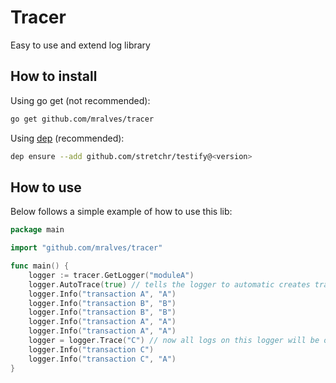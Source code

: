# Tracer
Easy to use and extend log library

## How to install
Using go get (not recommended):
```bash
go get github.com/mralves/tracer
```

Using [dep](github.com/golang/dep) (recommended):
```bash
dep ensure --add github.com/stretchr/testify@<version>
```

## How to use

Below follows a simple example of how to use this lib:

```go
package main

import "github.com/mralves/tracer"

func main() {
    logger := tracer.GetLogger("moduleA")
    logger.AutoTrace(true) // tells the logger to automatic creates transactions using the first optional argument on a log
    logger.Info("transaction A", "A")
    logger.Info("transaction B", "B")
    logger.Info("transaction B", "B")
    logger.Info("transaction A", "A")
    logger.Info("transaction A", "A")
    logger = logger.Trace("C") // now all logs on this logger will be on the transaction C
    logger.Info("transaction C")
    logger.Info("transaction C", "A")
}
```

